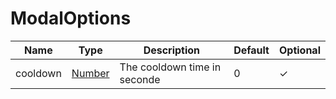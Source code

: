 # ModalOptions

| Name     | Type                                                                                        | Description                  | Default | Optional |
| -------- | ------------------------------------------------------------------------------------------- | ---------------------------- | ------- | -------- |
| cooldown | [Number](https://developer.mozilla.org/docs/Web/JavaScript/Reference/Global_Objects/Number) | The cooldown time in seconde | 0       | ✓        |
